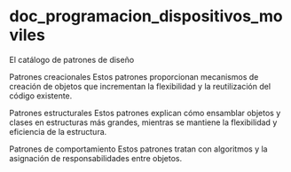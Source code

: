 # doc_programacion_dispositivos_moviles

El catálogo de patrones de diseño

Patrones creacionales
Estos patrones proporcionan mecanismos de creación de objetos que incrementan la flexibilidad y la reutilización del código existente.

Patrones estructurales
Estos patrones explican cómo ensamblar objetos y clases en estructuras más grandes, mientras se mantiene la flexibilidad y eficiencia de la estructura.

Patrones de comportamiento
Estos patrones tratan con algoritmos y la asignación de responsabilidades entre objetos.